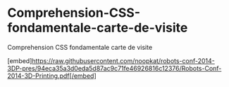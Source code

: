 # Comprehension-CSS-fondamentale-carte-de-visite
Comprehension CSS fondamentale carte de visite

[embed]https://raw.githubusercontent.com/noopkat/robots-conf-2014-3DP-pres/94eca35a3d0eda5d87ac9c71fe46926816c12376/Robots-Conf-2014-3D-Printing.pdf[/embed]
